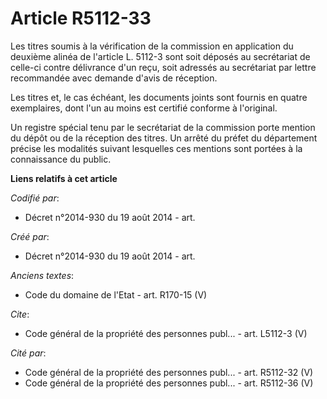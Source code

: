 # Article R5112-33

Les titres soumis à la vérification de la commission en application du deuxième alinéa de l'article L. 5112-3 sont soit
déposés au secrétariat de celle-ci contre délivrance d'un reçu, soit adressés au secrétariat par lettre recommandée avec
demande d'avis de réception.

Les titres et, le cas échéant, les documents joints sont fournis en quatre exemplaires, dont l'un au moins est certifié
conforme à l'original.

Un registre spécial tenu par le secrétariat de la commission porte mention du dépôt ou de la réception des titres. Un arrêté
du préfet du département précise les modalités suivant lesquelles ces mentions sont portées à la connaissance du public.

**Liens relatifs à cet article**

_Codifié par_:

  - Décret n°2014-930 du 19 août 2014 - art.

_Créé par_:

  - Décret n°2014-930 du 19 août 2014 - art.

_Anciens textes_:

  - Code du domaine de l'Etat - art. R170-15 (V)

_Cite_:

  - Code général de la propriété des personnes publ... - art. L5112-3 (V)

_Cité par_:

  - Code général de la propriété des personnes publ... - art. R5112-32 (V)
  - Code général de la propriété des personnes publ... - art. R5112-36 (V)
